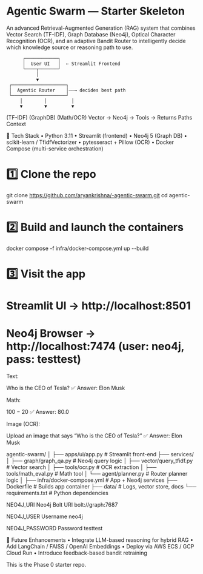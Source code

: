 # Agentic Swarm — Starter Skeleton
An advanced Retrieval-Augmented Generation (RAG) system that combines Vector Search (TF-IDF), Graph Database (Neo4j), Optical Character Recognition (OCR), and an adaptive Bandit Router to intelligently decide which knowledge source or reasoning path to use.


          ┌────────────┐
          │  User UI   │  ← Streamlit Frontend
          └────┬───────┘
               │
               ▼
     ┌────────────────────┐
     │  Agentic Router    │──→ decides best path
     └────────────────────┘
         │        │         │
         ▼        ▼         ▼
   (TF-IDF)   (GraphDB)   (Math/OCR)
   Vector →   Neo4j →      Tools →
   Returns     Paths        Context

   🧰 Tech Stack
	•	Python 3.11
	•	Streamlit (frontend)
	•	Neo4j 5 (Graph DB)
	•	scikit-learn / TfidfVectorizer
	•	pytesseract + Pillow (OCR)
	•	Docker Compose (multi-service orchestration)

# 1️⃣ Clone the repo
git clone https://github.com/aryankrishna/-agentic-swarm.git
cd agentic-swarm

# 2️⃣ Build and launch the containers
docker compose -f infra/docker-compose.yml up --build

# 3️⃣ Visit the app
# Streamlit UI → http://localhost:8501
# Neo4j Browser → http://localhost:7474 (user: neo4j, pass: testtest)

Text:

Who is the CEO of Tesla?
✅ Answer: Elon Musk

Math:

100 − 20
✅ Answer: 80.0

Image (OCR):

Upload an image that says “Who is the CEO of Tesla?”
✅ Answer: Elon Musk


agentic-swarm/
│
├── apps/ui/app.py                  # Streamlit front-end
├── services/
│   ├── graph/graph_qa.py           # Neo4j query logic
│   ├── vector/query_tfidf.py       # Vector search
│   ├── tools/ocr.py                # OCR extraction
│   ├── tools/math_eval.py          # Math tool
│   └── agent/planner.py            # Router planner logic
│
├── infra/docker-compose.yml        # App + Neo4j services
├── Dockerfile                      # Builds app container
├── data/                           # Logs, vector store, docs
└── requirements.txt                # Python dependencies


NEO4J_URI
Neo4j Bolt URI
bolt://graph:7687

NEO4J_USER
Username
neo4j

NEO4J_PASSWORD
Password
testtest

🧠 Future Enhancements
	•	Integrate LLM-based reasoning for hybrid RAG
	•	Add LangChain / FAISS / OpenAI Embeddings
	•	Deploy via AWS ECS / GCP Cloud Run
	•	Introduce feedback-based bandit retraining



This is the Phase 0 starter repo.
